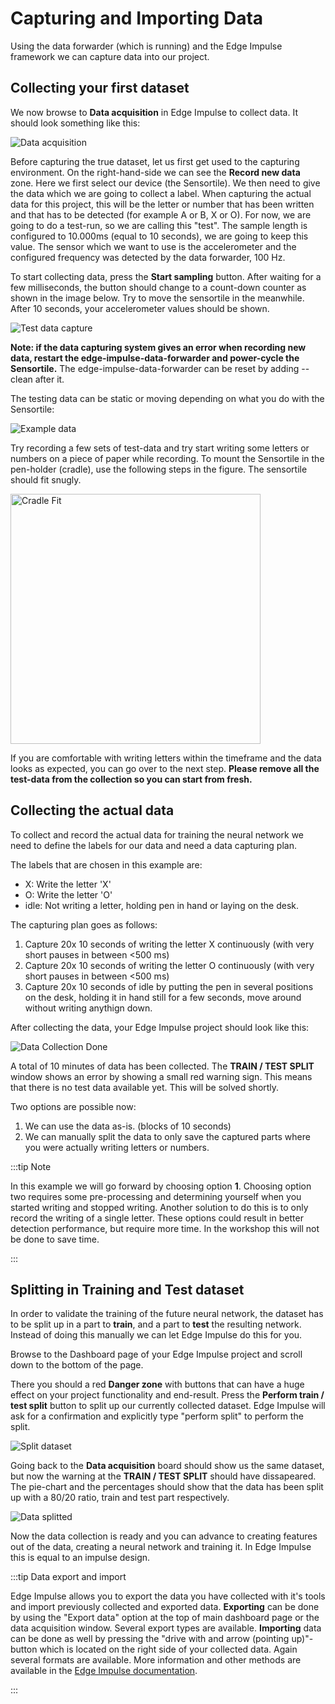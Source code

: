 # Capturing and Importing Data

Using the data forwarder (which is running) and the Edge Impulse framework we can capture data into our project.

## Collecting your first dataset

We now browse to **Data acquisition** in Edge Impulse to collect data. It should look something like this:

![Data acquisition](./img/ei_data_acq1.png)

Before capturing the true dataset, let us first get used to the capturing environment. On the right-hand-side we can see the **Record new data** zone. Here we first select our device (the Sensortile). We then need to give the data which we are going to collect a label. When capturing the actual data for this project, this will be the letter or number that has been written and that has to be detected (for example A or B, X or O). For now, we are going to do a test-run, so we are calling this "test". The sample length is configured to 10.000ms (equal to 10 seconds), we are going to keep this value. The sensor which we want to use is the accelerometer and the configured frequency was detected by the data forwarder, 100 Hz.

To start collecting data, press the **Start sampling** button. After waiting for a few milliseconds, the button should change to a count-down counter as shown in the image below. Try to move the sensortile in the meanwhile. After 10 seconds, your accelerometer values should be shown.

![Test data capture](./img/ei_capturedata.png)

**Note: if the data capturing system gives an error when recording new data, restart the edge-impulse-data-forwarder and power-cycle the Sensortile.** The edge-impulse-data-forwarder can be reset by adding --clean after it.

The testing data can be static or moving depending on what you do with the Sensortile:

![Example data](./img/ei_data_example.png)

Try recording a few sets of test-data and try start writing some letters or numbers on a piece of paper while recording. To mount the Sensortile in the pen-holder (cradle), use the following steps in the figure. The sensortile should fit snugly.

<img src="./img/cradle_mount.svg" alt="Cradle Fit" width="400"/>

If you are comfortable with writing letters within the timeframe and the data looks as expected, you can go over to the next step. **Please remove all the test-data from the collection so you can start from fresh.**

## Collecting the actual data

To collect and record the actual data for training the neural network we need to define the labels for our data and need a data capturing plan.

The labels that are chosen in this example are:

- X: Write the letter 'X'
- O: Write the letter 'O'
- idle: Not writing a letter, holding pen in hand or laying on the desk.

The capturing plan goes as follows:

1. Capture 20x 10 seconds of writing the letter X continuously (with very short pauses in between <500 ms)
2. Capture 20x 10 seconds of writing the letter O continuously (with very short pauses in between <500 ms)
3. Capture 20x 10 seconds of idle by putting the pen in several positions on the desk, holding it in hand still for a few seconds, move around without writing anythign down.

After collecting the data, your Edge Impulse project should look like this:

![Data Collection Done](./img/ei_unsplitted_data.png)

A total of 10 minutes of data has been collected. The **TRAIN / TEST SPLIT** window shows an error by showing a small red warning sign. This means that there is no test data available yet. This will be solved shortly.

Two options are possible now:

1. We can use the data as-is. (blocks of 10 seconds)
2. We can manually split the data to only save the captured parts where you were actually writing letters or numbers.

:::tip Note

In this example we will go forward by choosing option **1**. Choosing option two requires some pre-processing and determining yourself when you started writing and stopped writing. Another solution to do this is to only record the writing of a single letter. These options could result in better detection performance, but require more time. In the workshop this will not be done to save time.

:::

## Splitting in Training and Test dataset

In order to validate the training of the future neural network, the dataset has to be split up in a part to **train**, and a part to **test** the resulting network. Instead of doing this manually we can let Edge Impulse do this for you.

Browse to the Dashboard page of your Edge Impulse project and scroll down to the bottom of the page.

There you should a red **Danger zone** with buttons that can have a huge effect on your project functionality and end-result. Press the **Perform train / test split** button to split up our currently collected dataset. Edge Impulse will ask for a confirmation and explicitly type "perform split" to perform the split.

![Split dataset](./img/ei_split_data.png)

Going back to the **Data acquisition** board should show us the same dataset, but now the warning at the **TRAIN / TEST SPLIT** should have dissapeared. The pie-chart and the percentages should show that the data has been split up with a 80/20 ratio, train and test part respectively.

![Data splitted](./img/ei_splitted_data.png)

Now the data collection is ready and you can advance to creating features out of the data, creating a neural network and training it. In Edge Impulse this is equal to an impulse design.

:::tip Data export and import

Edge Impulse allows you to export the data you have collected with it's tools and import previously collected and exported data. **Exporting** can be done by using the "Export data" option at the top of main dashboard page or the data acquisition window. Several export types are available. **Importing** data can be done as well by pressing the "drive with and arrow (pointing up)"-button which is located on the right side of your collected data. Again several formats are available. More information and other methods are available in the [Edge Impulse documentation](https://docs.edgeimpulse.com/reference/ingestion-api).

:::

